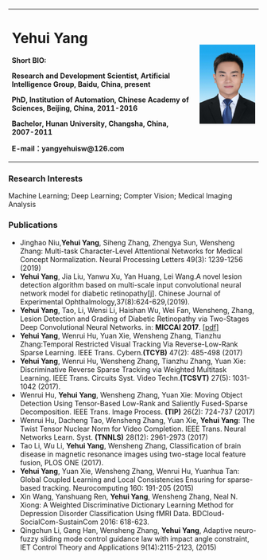 <div>
<table border="0">
  <tr>
    <td>
      <h1>Yehui Yang</h1>
      <p><b> Short BIO: </b></p>
      <p><b>Research and Development Scientist, Artificial Intelligence Group, Baidu, China, present </b></p>
      <p><b>PhD, Institution of Automation, Chinese Academy of Sciences, Beijing, China, 2011-2016</b></p>
      <p><b>Bachelor, Hunan University, Changsha, China, 2007-2011</b></p>
      <p><b>E-mail：yangyehuisw@126.com</b></p>
    </td>
    <td width="25%">
      <img src="/zhengjianzhao-small.jpg" width="100%">
    </td>
  </tr>
</table>
</div>

### Research Interests
Machine Learning; Deep Learning; Compter Vision; Medical Imaging Analysis

### Publications
- Jinghao Niu,<b>Yehui Yang</b>, Siheng Zhang, Zhengya Sun, Wensheng Zhang:
Multi-task Character-Level Attentional Networks for Medical Concept Normalization. Neural Processing Letters 49(3): 1239-1256 (2019)
- <b>Yehui Yang</b>, Jia Liu, Yanwu Xu, Yan Huang, Lei Wang.A novel lesion detection algorithm based on multi-scale input convolutional neural network model for diabetic retinopathy[j]. Chinese Journal of Experimental Ophthalmology,37(8):624-629,(2019).
- <b>Yehui Yang</b>, Tao, Li,  Wensi Li, Haishan Wu,  Wei Fan, Wensheng, Zhang, Lesion Detection and Grading of Diabetic Retinopathy via Two-Stages Deep Convolutional Neural Networks. in: <b> MICCAI 2017</b>.  <a href="https://arxiv.org/pdf/1705.00771">[pdf]</a>
- <b>Yehui Yang</b>, Wenrui Hu, Yuan Xie, Wensheng Zhang, Tianzhu Zhang:Temporal Restricted Visual Tracking Via Reverse-Low-Rank Sparse Learning. IEEE Trans. Cybern.<b>(TCYB)</b> 47(2): 485-498 (2017)
- <b>Yehui Yang</b>, Wenrui Hu, Wensheng Zhang, Tianzhu Zhang, Yuan Xie: Discriminative Reverse Sparse Tracking via Weighted Multitask Learning. IEEE Trans. Circuits Syst. Video Techn.<b>(TCSVT)</b>  27(5): 1031-1042 (2017).
- Wenrui Hu, <b>Yehui Yang</b>, Wensheng Zhang, Yuan Xie: Moving Object Detection Using Tensor-Based Low-Rank and Saliently Fused-Sparse Decomposition. IEEE Trans. Image Process. <b>(TIP)</b> 26(2): 724-737 (2017)
- Wenrui Hu, Dacheng Tao, Wensheng Zhang, Yuan Xie, <b>Yehui Yang</b>: The Twist Tensor Nuclear Norm for Video Completion. IEEE Trans. Neural Networks Learn. Syst. <b>(TNNLS)</b>  28(12): 2961-2973 (2017)
- Tao Li, Wu Li, <b>Yehui Yang</b>, Wensheng Zhang, Classification of brain disease in magnetic resonance images using two-stage local feature fusion, PLOS ONE (2017).
- <b>Yehui Yang</b>, Yuan Xie, Wensheng Zhang, Wenrui Hu, Yuanhua Tan: Global Coupled Learning and Local Consistencies Ensuring for sparse-based tracking. Neurocomputing 160: 191-205 (2015)
- Xin Wang, Yanshuang Ren, <b>Yehui Yang</b>, Wensheng Zhang, Neal N. Xiong: A Weighted Discriminative Dictionary Learning Method for Depression Disorder Classification Using fMRI Data. BDCloud-SocialCom-SustainCom 2016: 618-623.
- Qingchun Li, Gang Han, Wensheng Zhang, <b>Yehui Yang</b>, Adaptive neuro-fuzzy sliding mode control guidance law with impact angle constraint,  IET Control Theory and Applications 9(14):2115-2123, (2015)
